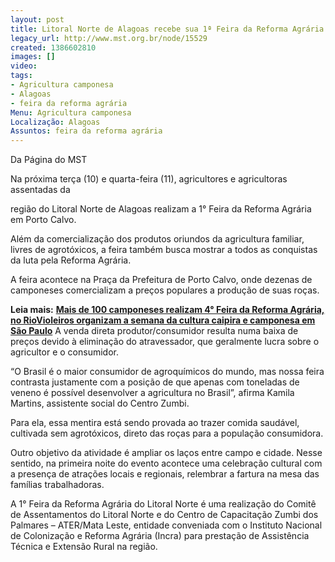 ```yaml
---
layout: post
title: Litoral Norte de Alagoas recebe sua 1ª Feira da Reforma Agrária
legacy_url: http://www.mst.org.br/node/15529
created: 1386602810
images: []
video: 
tags:
- Agricultura camponesa
- Alagoas
- feira da reforma agrária
Menu: Agricultura camponesa
Localização: Alagoas
Assuntos: feira da reforma agrária
---
```



Da Página do MST    

Na próxima terça (10) e quarta-feira (11), agricultores e agricultoras assentadas da 

região do Litoral Norte de Alagoas realizam a 1° Feira da Reforma Agrária em Porto Calvo.  

Além da comercialização dos produtos oriundos da agricultura familiar, livres de agrotóxicos, a feira também busca mostrar a todos as conquistas da luta pela Reforma Agrária.  

A feira acontece na Praça da Prefeitura de Porto Calvo, onde dezenas de camponeses comercializam a preços populares a produção de suas roças. 


**Leia mais:**
[**Mais de 100 camponeses realizam 4° Feira da Reforma Agrária, no Rio**](http://www.mst.org.br/node/15525)[**Violeiros organizam a semana da cultura caipira e camponesa em São Paulo**](http://www.mst.org.br/node/15528)
A venda direta produtor/consumidor resulta numa baixa de preços devido à eliminação do atravessador, que geralmente lucra sobre o agricultor e o consumidor.  

“O Brasil é o maior consumidor de agroquímicos do mundo, mas nossa feira contrasta justamente com a posição de que apenas com toneladas de veneno é possível desenvolver a agricultura no Brasil”, afirma Kamila Martins, assistente social do Centro Zumbi.  

Para ela, essa mentira está sendo provada ao trazer comida saudável, cultivada sem agrotóxicos, direto das roças para a população consumidora.  

Outro objetivo da atividade é ampliar os laços entre campo e cidade. Nesse sentido, na primeira noite do evento acontece uma celebração cultural com a presença de atrações locais e regionais, relembrar a fartura na mesa das famílias trabalhadoras.  

A 1° Feira da Reforma Agrária do Litoral Norte é uma realização do Comitê de Assentamentos do Litoral Norte e do Centro de Capacitação Zumbi dos Palmares – ATER/Mata Leste, entidade conveniada com o Instituto Nacional de Colonização e Reforma Agrária (Incra) para prestação de Assistência Técnica e Extensão Rural na região.
 
